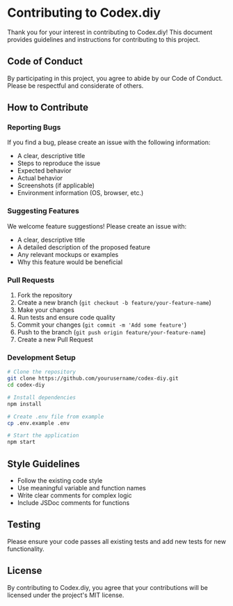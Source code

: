 # Contributing to Codex.diy

Thank you for your interest in contributing to Codex.diy! This document provides guidelines and instructions for contributing to this project.

## Code of Conduct

By participating in this project, you agree to abide by our Code of Conduct. Please be respectful and considerate of others.

## How to Contribute

### Reporting Bugs

If you find a bug, please create an issue with the following information:
- A clear, descriptive title
- Steps to reproduce the issue
- Expected behavior
- Actual behavior
- Screenshots (if applicable)
- Environment information (OS, browser, etc.)

### Suggesting Features

We welcome feature suggestions! Please create an issue with:
- A clear, descriptive title
- A detailed description of the proposed feature
- Any relevant mockups or examples
- Why this feature would be beneficial

### Pull Requests

1. Fork the repository
2. Create a new branch (`git checkout -b feature/your-feature-name`)
3. Make your changes
4. Run tests and ensure code quality
5. Commit your changes (`git commit -m 'Add some feature'`)
6. Push to the branch (`git push origin feature/your-feature-name`)
7. Create a new Pull Request

### Development Setup

```bash
# Clone the repository
git clone https://github.com/yourusername/codex-diy.git
cd codex-diy

# Install dependencies
npm install

# Create .env file from example
cp .env.example .env

# Start the application
npm start
```

## Style Guidelines

- Follow the existing code style
- Use meaningful variable and function names
- Write clear comments for complex logic
- Include JSDoc comments for functions

## Testing

Please ensure your code passes all existing tests and add new tests for new functionality.

## License

By contributing to Codex.diy, you agree that your contributions will be licensed under the project's MIT license.
